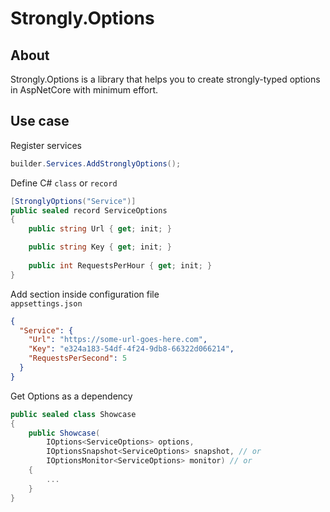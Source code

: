 # Strongly.Options

## About
Strongly.Options is a library that helps you to create strongly-typed options in AspNetCore with minimum effort.

## Use case

Register services
```csharp
builder.Services.AddStronglyOptions();
```

Define C# `class` or `record`
```csharp
[StronglyOptions("Service")]
public sealed record ServiceOptions
{
    public string Url { get; init; }

    public string Key { get; init; }
    
    public int RequestsPerHour { get; init; }
}
```
Add section inside configuration file <br />
`appsettings.json`
```json
{
  "Service": {
    "Url": "https://some-url-goes-here.com",
    "Key": "e324a183-54df-4f24-9db8-66322d066214",
    "RequestsPerSecond": 5
  }
}
```
Get Options as a dependency
```csharp
public sealed class Showcase 
{
    public Showcase(
        IOptions<ServiceOptions> options,
        IOptionsSnapshot<ServiceOptions> snapshot, // or
        IOptionsMonitor<ServiceOptions> monitor) // or
    {
        ...    
    }
}
```
